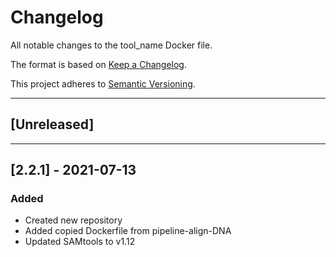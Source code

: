 # Changelog
All notable changes to the tool_name Docker file.

The format is based on [Keep a Changelog](https://keepachangelog.com/en/1.0.0/).

This project adheres to [Semantic Versioning](https://semver.org/spec/v2.0.0.html).

---

## [Unreleased]

---

## [2.2.1] - 2021-07-13
### Added
- Created new repository
- Added copied Dockerfile from pipeline-align-DNA
- Updated SAMtools to v1.12
